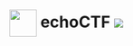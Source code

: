 # <img src=https://echoctf.red/images/appicon.png width=48px align=center> echoCTF  [![](https://shields.io/github/stars/echoctf?style=social)](https://github.com/echoctf/)

